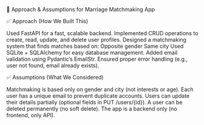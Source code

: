 📌 Approach & Assumptions for Marriage Matchmaking App

✅ Approach (How We Built This)

Used FastAPI for a fast, scalable backend.
Implemented CRUD operations to create, read, update, and delete user profiles.
Designed a matchmaking system that finds matches based on:
Opposite gender
Same city
Used SQLite + SQLAlchemy for easy database management.
Added email validation using Pydantic’s EmailStr.
Ensured proper error handling (e.g., user not found, email already exists).


✅ Assumptions (What We Considered)

Matchmaking is based only on gender and city (not interests or age).
Each user has a unique email to prevent duplicate accounts.
Users can update their details partially (optional fields in PUT /users/{id}).
A user can be deleted permanently (no soft delete).
The app is a backend only (no frontend, only API).

